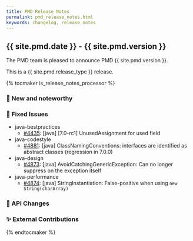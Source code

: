 ```yaml
---
title: PMD Release Notes
permalink: pmd_release_notes.html
keywords: changelog, release notes
---
```


## {{ site.pmd.date }} - {{ site.pmd.version }}

The PMD team is pleased to announce PMD {{ site.pmd.version }}.

This is a {{ site.pmd.release_type }} release.

{% tocmaker is_release_notes_processor %}

### 🚀 New and noteworthy

### 🐛 Fixed Issues
* java-bestpractices
  * [#4435](https://github.com/pmd/pmd/issues/4435): \[java] \[7.0-rc1] UnusedAssignment for used field
* java-codestyle
  * [#4881](https://github.com/pmd/pmd/issues/4881): \[java] ClassNamingConventions: interfaces are identified as abstract classes (regression in 7.0.0)
* java-design
  * [#4873](https://github.com/pmd/pmd/issues/4873): \[java] AvoidCatchingGenericException: Can no longer suppress on the exception itself
* java-performance
  * [#4874](https://github.com/pmd/pmd/issues/4874): \[java] StringInstantiation: False-positive when using `new String(charArray)`

### 🚨 API Changes

### ✨ External Contributions

{% endtocmaker %}

